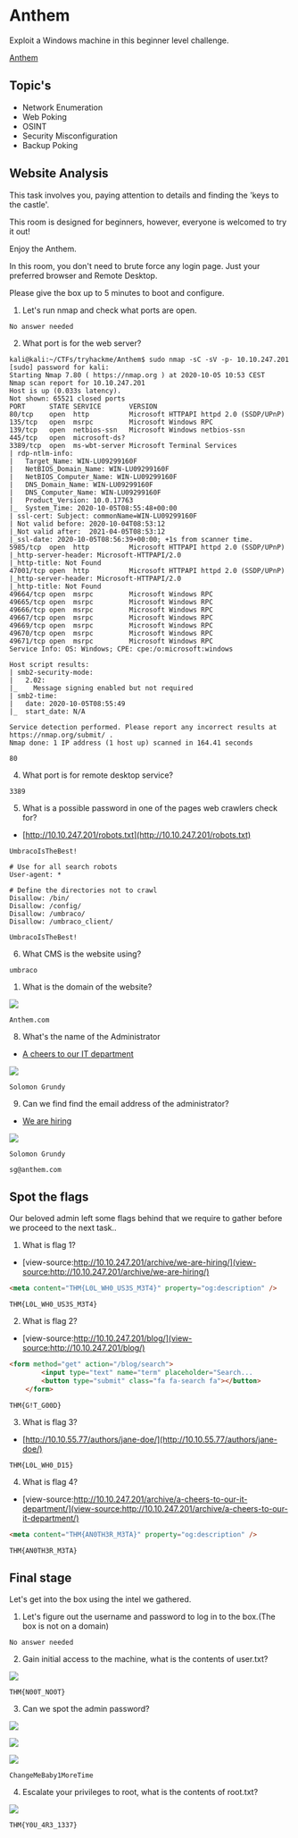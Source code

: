 # Anthem

Exploit a Windows machine in this beginner level challenge.

[Anthem](https://tryhackme.com/room/anthem)

## Topic's

* Network Enumeration
* Web Poking
* OSINT
* Security Misconfiguration
* Backup Poking

## Website Analysis

This task involves you, paying attention to details and finding the 'keys to the castle'.

This room is designed for beginners, however, everyone is welcomed to try it out!

Enjoy the Anthem.

In this room, you don't need to brute force any login page. Just your preferred browser and Remote Desktop.

Please give the box up to 5 minutes to boot and configure.

1. Let's run nmap and check what ports are open.

`No answer needed`

2. What port is for the web server?

```
kali@kali:~/CTFs/tryhackme/Anthem$ sudo nmap -sC -sV -p- 10.10.247.201
[sudo] password for kali: 
Starting Nmap 7.80 ( https://nmap.org ) at 2020-10-05 10:53 CEST
Nmap scan report for 10.10.247.201
Host is up (0.033s latency).
Not shown: 65521 closed ports
PORT      STATE SERVICE       VERSION
80/tcp    open  http          Microsoft HTTPAPI httpd 2.0 (SSDP/UPnP)
135/tcp   open  msrpc         Microsoft Windows RPC
139/tcp   open  netbios-ssn   Microsoft Windows netbios-ssn
445/tcp   open  microsoft-ds?
3389/tcp  open  ms-wbt-server Microsoft Terminal Services
| rdp-ntlm-info: 
|   Target_Name: WIN-LU09299160F
|   NetBIOS_Domain_Name: WIN-LU09299160F
|   NetBIOS_Computer_Name: WIN-LU09299160F
|   DNS_Domain_Name: WIN-LU09299160F
|   DNS_Computer_Name: WIN-LU09299160F
|   Product_Version: 10.0.17763
|_  System_Time: 2020-10-05T08:55:48+00:00
| ssl-cert: Subject: commonName=WIN-LU09299160F
| Not valid before: 2020-10-04T08:53:12
|_Not valid after:  2021-04-05T08:53:12
|_ssl-date: 2020-10-05T08:56:39+00:00; +1s from scanner time.
5985/tcp  open  http          Microsoft HTTPAPI httpd 2.0 (SSDP/UPnP)
|_http-server-header: Microsoft-HTTPAPI/2.0
|_http-title: Not Found
47001/tcp open  http          Microsoft HTTPAPI httpd 2.0 (SSDP/UPnP)
|_http-server-header: Microsoft-HTTPAPI/2.0
|_http-title: Not Found
49664/tcp open  msrpc         Microsoft Windows RPC
49665/tcp open  msrpc         Microsoft Windows RPC
49666/tcp open  msrpc         Microsoft Windows RPC
49667/tcp open  msrpc         Microsoft Windows RPC
49669/tcp open  msrpc         Microsoft Windows RPC
49670/tcp open  msrpc         Microsoft Windows RPC
49671/tcp open  msrpc         Microsoft Windows RPC
Service Info: OS: Windows; CPE: cpe:/o:microsoft:windows

Host script results:
| smb2-security-mode: 
|   2.02: 
|_    Message signing enabled but not required
| smb2-time: 
|   date: 2020-10-05T08:55:49
|_  start_date: N/A

Service detection performed. Please report any incorrect results at https://nmap.org/submit/ .
Nmap done: 1 IP address (1 host up) scanned in 164.41 seconds
```

`80`

4. What port is for remote desktop service?

`3389`

5. What is a possible password in one of the pages web crawlers check for?

* [http://10.10.247.201/robots.txt](http://10.10.247.201/robots.txt)

```
UmbracoIsTheBest!

# Use for all search robots
User-agent: *

# Define the directories not to crawl
Disallow: /bin/
Disallow: /config/
Disallow: /umbraco/
Disallow: /umbraco_client/
```

`UmbracoIsTheBest!`

6. What CMS is the website using?

`umbraco`

1. What is the domain of the website?

![](2020-10-05_10-56.png)

`Anthem.com`

8. What's the name of the Administrator

* [A cheers to our IT department](http://10.10.247.201/archive/a-cheers-to-our-it-department/)

![](2020-10-05_11-02.png)

`Solomon Grundy`

9.  Can we find find the email address of the administrator?

* [We are hiring](http://10.10.247.201/archive/we-are-hiring/)

![](2020-10-05_11-08.png)

`Solomon Grundy`

`sg@anthem.com`

## Spot the flags

Our beloved admin left some flags behind that we require to gather before we proceed to the next task..

1. What is flag 1?

* [view-source:http://10.10.247.201/archive/we-are-hiring/](view-source:http://10.10.247.201/archive/we-are-hiring/)

```html
<meta content="THM{L0L_WH0_US3S_M3T4}" property="og:description" />
```

`THM{L0L_WH0_US3S_M3T4}`

2. What is flag 2?

* [view-source:http://10.10.247.201/blog/](view-source:http://10.10.247.201/blog/)

```html
<form method="get" action="/blog/search">
        <input type="text" name="term" placeholder="Search... 								THM{G!T_G00D}" />
        <button type="submit" class="fa fa-search fa"></button>
    </form>
```

`THM{G!T_G00D}`

3. What is flag 3?

* [http://10.10.55.77/authors/jane-doe/](http://10.10.55.77/authors/jane-doe/)

`THM{L0L_WH0_D15}`

4. What is flag 4?

* [view-source:http://10.10.247.201/archive/a-cheers-to-our-it-department/](view-source:http://10.10.247.201/archive/a-cheers-to-our-it-department/)

```html
<meta content="THM{AN0TH3R_M3TA}" property="og:description" />
```

`THM{AN0TH3R_M3TA}`

## Final stage

Let's get into the box using the intel we gathered.

1. Let's figure out the username and password to log in to the box.(The box is not on a domain)

`No answer needed`

2. Gain initial access to the machine, what is the contents of user.txt?

![](2020-10-05_11-21.png)

`THM{N00T_NO0T}`

3. Can we spot the admin password?

![](2020-10-05_11-24.png)

![](2020-10-05_11-25.png)

![](2020-10-05_11-26.png)

`ChangeMeBaby1MoreTime`

4. Escalate your privileges to root, what is the contents of root.txt?

![](2020-10-05_11-27.png)

`THM{Y0U_4R3_1337}`
